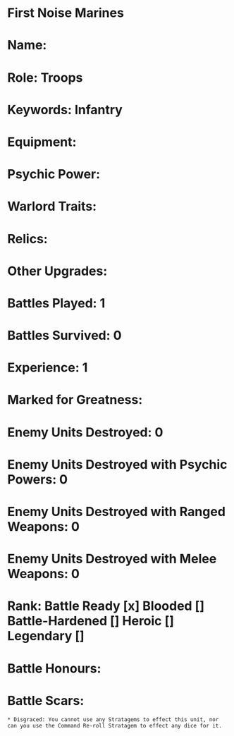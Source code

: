 # First Noise Marines

# Name: 
# Role: Troops
# Keywords: Infantry
# Equipment: 
# Psychic Power:
# Warlord Traits:
# Relics:
# Other Upgrades:

# Battles Played: 1
# Battles Survived: 0
# Experience: 1
# Marked for Greatness: 
# Enemy Units Destroyed: 0
# Enemy Units Destroyed with Psychic Powers: 0
# Enemy Units Destroyed with Ranged Weapons: 0
# Enemy Units Destroyed with Melee Weapons: 0

# Rank: Battle Ready [x] Blooded [] Battle-Hardened [] Heroic [] Legendary []

# Battle Honours: 
# Battle Scars: 
    * Disgraced: You cannot use any Stratagems to effect this unit, nor can you use the Command Re-roll Stratagem to effect any dice for it. 